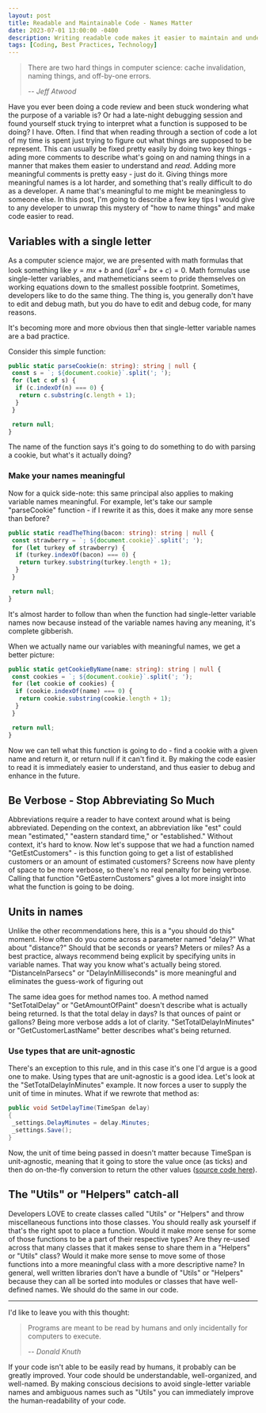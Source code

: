 ```yaml
---
layout: post
title: Readable and Maintainable Code - Names Matter
date: 2023-07-01 13:00:00 -0400
description: Writing readable code makes it easier to maintain and understand.  A lot of time that could be spent fixing bugs is spent simply trying to understand what code is doing, and that is often due to how things are named.  In this blog post, I'm going to highlight a few naming practices that developers can improve on to make code more readable and easier to maintain.
tags: [Coding, Best Practices, Technology]
---
```


> There are two hard things in computer science: cache invalidation, naming things, and off-by-one errors.
>
> -- <cite>Jeff Atwood</cite>

Have you ever been doing a code review and been stuck wondering what the purpose of a variable is?  Or had a late-night debugging session and found yourself stuck trying to interpret what a function is supposed to be doing?  I have.  Often.  I find that when reading through a section of code a lot of my time is spent just trying to figure out what things are supposed to be represent.  This can usually be fixed pretty easily by doing two key things - ading more comments to describe what's going on and naming things in a manner that makes them easier to understand and _read_.  Adding more meaningful comments is pretty easy - just do it.  Giving things more meaningful names is a lot harder, and something that's really difficult to do as a developer.  A name that's meaningful to me might be meaningless to someone else.  In this post, I'm going to describe a few key tips I would give to any developer to unwrap this mystery of "how to name things" and make code easier to read.

## Variables with a single letter

As a computer science major, we are presented with math formulas that look something like $y = mx + b$ and $((ax^2 + bx + c) = 0$.  Math formulas use single-letter variables, and mathemeticians seem to pride themselves on working equations down to the smallest possible footprint.  Sometimes, developers like to do the same thing.  The thing is, you generally don't have to edit and debug math, but you do have to edit and debug code, for many reasons.  

It's becoming more and more obvious then that single-letter variable names are a bad practice.

Consider this simple function:

``` typescript
public static parseCookie(n: string): string | null {
 const s = `; ${document.cookie}`.split('; ');
 for (let c of s) {
  if (c.indexOf(n) === 0) {
   return c.substring(c.length + 1);
  }
 }

 return null;
}
```

The name of the function says it's going to do something to do with parsing a cookie, but what's it actually doing?

### Make your names meaningful

Now for a quick side-note: this same principal also applies to making variable names meaningful.  For example, let's take our sample "parseCookie" function - if I rewrite it as this, does it make any more sense than before?

``` typescript
public static readTheThing(bacon: string): string | null {
 const strawberry = `; ${document.cookie}`.split('; ');
 for (let turkey of strawberry) {
  if (turkey.indexOf(bacon) === 0) {
   return turkey.substring(turkey.length + 1);
  }
 }

 return null;
}
```

It's almost harder to follow than when the function had single-letter variable names now because instead of the variable names having any meaning, it's complete gibberish.

When we actually name our variables with meaningful names, we get a better picture:

``` typescript
public static getCookieByName(name: string): string | null {
 const cookies = `; ${document.cookie}`.split('; ');
 for (let cookie of cookies) {
  if (cookie.indexOf(name) === 0) {
   return cookie.substring(cookie.length + 1);
  }
 }

 return null;
}
```

Now we can tell what this function is going to do - find a cookie with a given name and return it, or return null if it can't find it.  By making the code easier to read it is immediately easier to understand, and thus easier to debug and enhance in the future.

## Be Verbose - Stop Abbreviating So Much

Abbreviations require a reader to have context around what is being abbreviated.  Depending on the context, an abbreviation like "est" could mean "estimated," "eastern standard time," or "established."  Without context, it's hard to know.  Now let's suppose that we had a function named "GetEstCustomers" - is this function going to get a list of established customers or an amount of estimated customers?  Screens now have plenty of space to be more verbose, so there's no real penalty for being verbose.  Calling that function "GetEasternCustomers" gives a lot more insight into what the function is going to be doing.

## Units in names

Unlike the other recommendations here, this is a "you should do this" moment.  How often do you come across a parameter named "delay?"  What about "distance?"  Should that be seconds or years?  Meters or miles?  As a best practice, always recommend being explicit by specifying units in variable names.  That way you know what's actually being stored.  "DistanceInParsecs" or "DelayInMilliseconds" is more meaningful and eliminates the guess-work of figuring out

The same idea goes for method names too.  A method named "SetTotalDelay" or "GetAmountOfPaint" doesn't describe what is actually being returned.  Is that the total delay in days?  Is that ounces of paint or gallons?  Being more verbose adds a lot of clarity.  "SetTotalDelayInMinutes" or "GetCustomerLastName" better describes what's being returned.

### Use types that are unit-agnostic

There's an exception to this rule, and in this case it's one I'd argue is a good one to make.  Using types that are unit-agnostic is a good idea.  Let's look at the "SetTotalDelayInMinutes" example.  It now forces a user to supply the unit of time in minutes.  What if we rewrote that method as:

``` c#
public void SetDelayTime(TimeSpan delay) 
{
 _settings.DelayMinutes = delay.Minutes;
 _settings.Save();
}
```

Now, the unit of time being passed in doesn't matter because TimeSpan is unit-agnostic, meaning that it going to store the value once (as ticks) and then do on-the-fly conversion to return the other values ([source code here](https://github.com/microsoft/referencesource/blob/master/mscorlib/system/timespan.cs)).

## The "Utils" or "Helpers" catch-all

Developers LOVE to create classes called "Utils" or "Helpers" and throw miscellaneous functions into those classes.  You should really ask yourself if that's the right spot to place a function.  Would it make more sense for some of those functions to be a part of their respective types?  Are they re-used across that many classes that it makes sense to share them in a "Helpers" or "Utils" class?  Would it make more sense to move some of those functions into a more meaningful class with a more descriptive name?  In general, well written libraries don't have a bundle of "Utils" or "Helpers" because they can all be sorted into modules or classes that have well-defined names.  We should do the same in our code.

---

I'd like to leave you with this thought:
> Programs are meant to be read by humans and only incidentally for computers to execute.
>
> -- <cite>Donald Knuth</cite>

If your code isn't able to be easily read by humans, it probably can be greatly improved.  Your code should be understandable, well-organized, and well-named.  By making conscious decisions to avoid single-letter variable names and ambiguous names such as "Utils" you can immediately improve the human-readability of your code.
